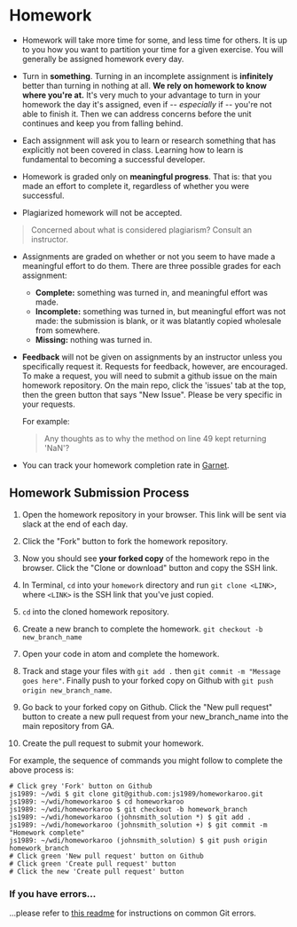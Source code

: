 # Homework

- Homework will take more time for some, and less time for others. It is up to you how you want to partition your time for a given exercise. You will generally be assigned homework every day.

- Turn in **something**. Turning in an incomplete assignment is **infinitely** better than turning in nothing at all. **We rely on homework to know where you're at.** It's very much to your advantage to turn in your homework the day it's assigned, even if -- *especially* if -- you're not able to finish it. Then we can address concerns before the unit continues and keep you from falling behind.

- Each assignment will ask you to learn or research something that has explicitly not been covered in class. Learning how to learn is fundamental to becoming a successful developer.

- Homework is graded only on **meaningful progress**. That is: that you made an effort to complete it, regardless of whether you were successful.

- Plagiarized homework will not be accepted.

> Concerned about what is considered plagiarism? Consult an instructor.

- Assignments are graded on whether or not you seem to have made a meaningful effort to do them. There are three possible grades for each assignment:
  - **Complete:** something was turned in, and meaningful effort was made.
  - **Incomplete:** something was turned in, but meaningful effort was not made: the submission is blank, or it was blatantly copied wholesale from somewhere.
  - **Missing:** nothing was turned in.

- **Feedback** will not be given on assignments by an instructor unless you specifically request it. Requests for feedback, however, are encouraged. To make a request, you will need to submit a github issue on the main homework repository. On the main repo, click the 'issues' tab at the top, then the green button that says "New Issue". Please be very specific in your requests.

  For example:

  > Any thoughts as to why the method on line 49 kept returning 'NaN'?

- You can track your homework completion rate in [Garnet](http://garnet.wdidc.org).

## Homework Submission Process

1. Open the homework repository in your browser. This link will be sent via slack at the end of each day.

2. Click the "Fork" button to fork the homework repository.

3. Now you should see **your forked copy** of the homework repo in the browser. Click the "Clone or download" button and copy the SSH link.

4. In Terminal, `cd` into your `homework` directory and run `git clone <LINK>`, where `<LINK>` is the SSH link that you've just copied.

5. `cd` into the cloned homework repository.

6. Create a new branch to complete the homework. `git checkout -b new_branch_name`

7. Open your code in atom and complete the homework.

8. Track and stage your files with `git add .` then `git commit -m "Message goes here"`. Finally push to your forked copy on Github with `git push origin new_branch_name`.

8. Go back to your forked copy on Github. Click the "New pull request" button to create a new pull request from your new_branch_name into the main repository from GA.

10. Create the pull request to submit your homework.

For example, the sequence of commands you might follow to complete the above process is:

```
# Click grey 'Fork' button on Github
js1989: ~/wdi $ git clone git@github.com:js1989/homeworkaroo.git
js1989: ~/wdi/homeworkaroo $ cd homeworkaroo
js1989: ~/wdi/homeworkaroo $ git checkout -b homework_branch
js1989: ~/wdi/homeworkaroo (johnsmith_solution *) $ git add .
js1989: ~/wdi/homeworkaroo (johnsmith_solution +) $ git commit -m "Homework complete"
js1989: ~/wdi/homeworkaroo (johnsmith_solution) $ git push origin homework_branch
# Click green 'New pull request' button on Github
# Click green 'Create pull request' button
# Click the new 'Create pull request' button
```

### If you have errors...

...please refer to [this readme](https://github.com/ga-wdi-lessons/git-review) for instructions on common Git errors.
